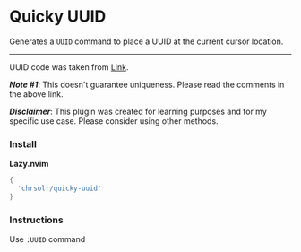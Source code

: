 # Quicky UUID

Generates a `UUID` command to place a UUID at the current cursor location.

---

UUID code was taken from [Link](https://gist.github.com/jrus/3197011).

***Note #1***: This doesn't guarantee uniqueness. Please read the comments in the above link.

***Disclaimer***: This plugin was created for learning purposes and for my specific use case. Please consider using other methods.


### Install

**Lazy.nvim**

```lua
{
  'chrsolr/quicky-uuid'
}
```

### Instructions

Use `:UUID` command